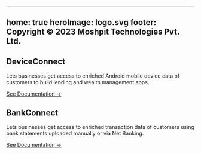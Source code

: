 <!-- 

<div class="container">
  <div class="sidebar">
    <h2>Sidebar</h2>
    <ul>
      <li><a href="index.html">Home</a></li>
      <li><a href="page2.html">Page 2</a></li>
      <li><a href="page3.html">Page 3</a></li>
    </ul>
  </div>

  <div class="content">
    <h1>Hello, GitHub Pages!</h1>
    <p>This is my homepage with a left-aligned sidebar layout.</p>
  </div>
</div> -->

<link rel="stylesheet" href="assets/css/style.css" />

---
home: true
heroImage: logo.svg
footer: Copyright © 2023 Moshpit Technologies Pvt. Ltd.
---

<div class="features">
  <div class="feature">
    <h2>DeviceConnect</h2>
    <p>
      Lets businesses get access to enriched Android mobile device data of customers to build lending and wealth management apps.
    </p>
    <p>
      <a href="device-connect/" class="doc_link">See Documentation →</a>
    </p>
  </div>
  <div class="feature">
    <h2>BankConnect</h2>
    <p>
      Lets businesses get access to enriched transaction data of customers using bank statements uploaded manually or via Net Banking.
    </p>
    <p>
      <a href="session-flow/" class="doc_link">See Documentation →</a>
    </p>
  </div>
</div>
